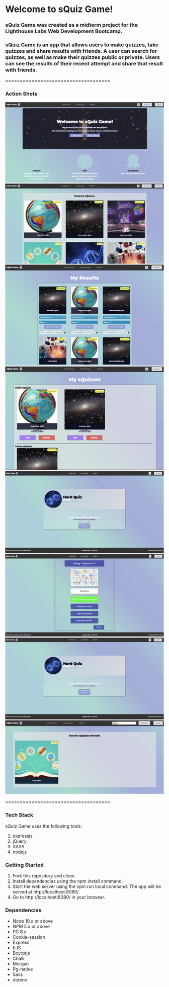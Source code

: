 # Welcome to sQuiz Game!

### sQuiz Game was created as a midterm project for the Lighthouse Labs Web Development Bootcamp.

###  sQuiz Game is an app that allows users to make quizzes, take quizzes and share results with friends. A user can search for quizzes, as well as make their quizzes public or private. Users can see the results of their recent attempt and share that result with friends.

====================================

### Action Shots

!["Home Page"](https://github.com/stewanoya/midterm-project/blob/master/docs/homepage.png)
!["Home Page"](https://github.com/stewanoya/midterm-project/blob/master/docs/homepage2.png)
!["My Results Page"](https://github.com/stewanoya/midterm-project/blob/master/docs/my-results.png)
!["My sQuizzes"](https://github.com/stewanoya/midterm-project/blob/master/docs/my-squizzes.png)
!["Quiz Results"](https://github.com/stewanoya/midterm-project/blob/master/docs/quiz-results.png)
!["Quiz Taking"](https://github.com/stewanoya/midterm-project/blob/master/docs/quiz-taking.png)
![""](https://github.com/stewanoya/midterm-project/blob/master/docs/quiz-results.png)
!["Search Feature"](https://github.com/stewanoya/midterm-project/blob/master/docs/search.png)


====================================

### Tech Stack

sQuiz Game uses the following tools:

1. expressjs
2. jQuery
3. SASS
4. nodejs

### Getting Started

1. Fork this repository and clone
2. Install dependencies using the npm install command.
3. Start the web server using the npm run local command. The app will   be served at http://localhost:8080/.
4. Go to http://localhost:8080/ in your browser.

### Dependencies

- Node 10.x or above
- NPM 5.x or above
- PG 6.x
- Cookie-session
- Express
- EJS
- Bcyrptjs
- Chalk
- Morgan
- Pg-native
- Sass
- dotenv
